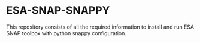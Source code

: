 # ESA-SNAP-SNAPPY
This repository consists of all the required information to install and run ESA SNAP toolbox with python snappy configuration.
